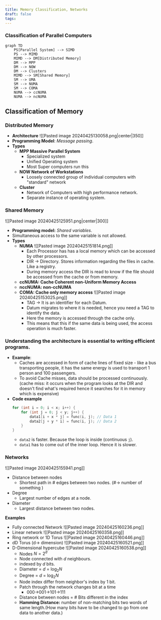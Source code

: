 ```yaml
---
title: Memory Classification, Networks
draft: false
tags:
---
```

  
### Classification of Parallel Computers
```mermaid
graph TD
    PS[Parallel System] --> SIMD
    PS --> MIMD
    MIMD --> DM[Distributed Memory]
    DM --> MPP
    DM --> NOW
    DM --> Clusters
    MIMD --> SM[Shared Memory]
    SM --> UMA
    SM --> NUMA
    SM --> COMA
    NUMA --> ccNUMA
    NUMA --> ncNUMA
```
## Classification of Memory 
### Distributed Memory
- **Architecture**
![[Pasted image 20240425130058.png|center|350]]
- **Programming Model**: *Message passing*. 
- **Types**
	- **MPP Massive Parallel System**
		- Specialized system 
		- Unified Operating system 
		- Most Super computers run this
	- **NOW Network of Workstations** 
		- Loosely connected group of individual computers with "standard" network
	- **Cluster**
		- Network of Computers with high performance network.
		- Separate instance of operating system. 
### Shared Memory
![[Pasted image 20240425125951.png|center|300]]
- **Programming model:** *Shared variables*.
- Simultaneous access to the same variable is not allowed. 
- **Types**
	- **NUMA**
		![[Pasted image 20240425151814.png]]
		- Each Processor has has a local memory which can be accessed by other processors. 
		- DIR -> Directory. Stores information regarding the files in cache. Like a registry. 
		- During memory access the DIR is read to know if the file should be accessed from the cache or from memory. 
	- **ccNUMA: Cache Coherent non-Uniform Memory Access**
	- **nccNUMA: non-ccNUMA**
	- **COMA: Cache only memory access** 
		![[Pasted image 20240425153025.png]]
		- TAG -> It is an identifier for each Datum. 
		- Datum migrates to where it is needed, hence you need a TAG to identify the data. 
		- Here the memory is accessed through the cache only. 
		- This means that this if the same data is being used, the access operation is much faster. 

### Understanding the architecture is essential to writing efficient programs. 
- **Example**: 
	- Caches are accessed in form of cache lines of fixed size - like a bus transporting people, it has the same energy is used to transport 1 person and 100 passengers. 
	- To avoid Cache misses, data should be processed continuously. (cache miss: it occurs when the program looks at the DIR and doesn't find what's required hence it searches for it in memory which is expensive)
- **Code example** 
	```c
	for (int i = 0; i < x; i++) {
	    for (int j = 0; j < y; j++) {
	        data1[i + x * j] = func(i, j); // Data 1 
	        data2[j + y * i] = func(i, j); // Data 2
	    }
	}
	```
	- `data2` is faster. Because the loop is inside (continuous `j`). 
	- `data1` has to come out of the inner loop. Hence it is slower.

### Networks
![[Pasted image 20240425155941.png]]
- Distance between nodes
	- Shortest path in # edges between two nodes. (#-> number of something )
- Degree
	- Largest number of edges at a node. 
- Diameter
	- Largest distance between two nodes. 

**Examples**
- Fully connected Network
![[Pasted image 20240425160236.png]]
- Linear network
	![[Pasted image 20240425160358.png]]
- Ring network or 1D Torus
	![[Pasted image 20240425160446.png]]
- dD Torus (d-> dimension)
	![[Pasted image 20240425160521.png]]
- D-Dimensional hypercube
	 ![[Pasted image 20240425160538.png]]
	- Nodes $N= 2^d$ 
	- Node connected with $d$ neighbours. 
	- indexed by $d$ bits. 
	- Diameter = $d$ = $\log_2 N$
	- Degree = $d$ = $\log_2 N$
	- Node index differ from neighbor's index by 1 bit.
	- Patch through the network changes bit at a time 
		- 000->001->101->111
	- Distance between nodes = # Bits different in the index
	- **Hamming Distance:** number of non-matching bits two words of same length.(How many bits have to be changed to go from one data to another data.)



